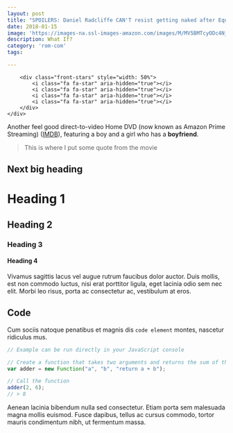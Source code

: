 ```yaml
---
layout: post
title: "SPOILERS: Daniel Radcliffe CAN'T resist getting naked after Equus"
date: 2018-01-15
image: 'https://images-na.ssl-images-amazon.com/images/M/MV5BMTcyODc4Njg4OF5BMl5BanBnXkFtZTgwNDIwNDA4MTE@._V1_SY1000_SX675_AL_.jpg'
description: What If?
category: 'rom-com'
tags:

---
```


<div class="star-rating" title="50%">
    <div class="back-stars">
        <i class="fa fa-star" aria-hidden="true"></i>
        <i class="fa fa-star" aria-hidden="true"></i>
        <i class="fa fa-star" aria-hidden="true"></i>
        <i class="fa fa-star" aria-hidden="true"></i>
        
        <div class="front-stars" style="width: 50%">
            <i class="fa fa-star" aria-hidden="true"></i>
            <i class="fa fa-star" aria-hidden="true"></i>
            <i class="fa fa-star" aria-hidden="true"></i>
            <i class="fa fa-star" aria-hidden="true"></i>
        </div>
    </div>
</div>   

Another feel good direct-to-video Home DVD (now known as Amazon Prime Streaming) (<a href="http://www.imdb.com/title/tt1486834/">IMDB</a>), featuring a boy and a girl who has a **boyfriend**.

> This is where I put some quote from the movie

## Next big heading


# Heading 1

## Heading 2

### Heading 3

#### Heading 4

Vivamus sagittis lacus vel augue rutrum faucibus dolor auctor. Duis mollis, est non commodo luctus, nisi erat porttitor ligula, eget lacinia odio sem nec elit. Morbi leo risus, porta ac consectetur ac, vestibulum at eros.

## Code

Cum sociis natoque penatibus et magnis dis `code element` montes, nascetur ridiculus mus.

```js
// Example can be run directly in your JavaScript console

// Create a function that takes two arguments and returns the sum of those arguments
var adder = new Function("a", "b", "return a + b");

// Call the function
adder(2, 6);
// > 8
```

Aenean lacinia bibendum nulla sed consectetur. Etiam porta sem malesuada magna mollis euismod. Fusce dapibus, tellus ac cursus commodo, tortor mauris condimentum nibh, ut fermentum massa.











